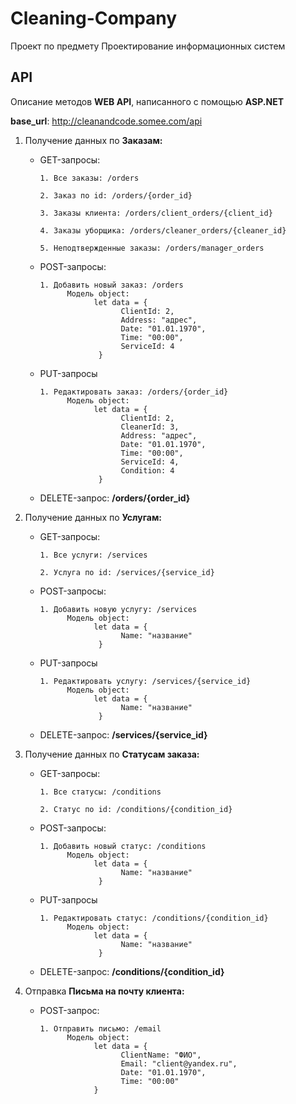 # Cleaning-Company
Проект по предмету Проектирование информационных систем


## API
Описание методов **WEB API**, написанного с помощью **ASP.NET**

**base_url**: http://cleanandcode.somee.com/api
1. Получение данных по **Заказам:**

      + GET-запросы: 
      
            1. Все заказы: /orders
            
            2. Заказ по id: /orders/{order_id}
            
            3. Заказы клиента: /orders/client_orders/{client_id}
            
            4. Заказы уборщика: /orders/cleaner_orders/{cleaner_id}
            
            5. Неподтвержденные заказы: /orders/manager_orders
      
      + POST-запросы: 
      
            1. Добавить новый заказ: /orders         
                  Модель object: 
                        let data = {
                              ClientId: 2,
                              Address: "адрес",
                              Date: "01.01.1970",
                              Time: "00:00",
                              ServiceId: 4
                         }

      + PUT-запросы
      
            1. Редактировать заказ: /orders/{order_id}
                  Модель object: 
                        let data = {
                              ClientId: 2,
                              CleanerId: 3,
                              Address: "адрес",
                              Date: "01.01.1970",
                              Time: "00:00",
                              ServiceId: 4,
                              Condition: 4
                         }
                         
      + DELETE-запрос: **/orders/{order_id}**

2. Получение данных по **Услугам:**

      + GET-запросы: 
      
            1. Все услуги: /services
            
            2. Услуга по id: /services/{service_id}
            
      + POST-запросы: 
      
            1. Добавить новую услугу: /services       
                  Модель object: 
                        let data = {
                              Name: "название"
                         }

      + PUT-запросы
      
            1. Редактировать услугу: /services/{service_id}
                  Модель object: 
                        let data = {
                              Name: "название"
                         }
                         
      + DELETE-запрос: **/services/{service_id}**

3. Получение данных по **Статусам заказа:**

      + GET-запросы: 
      
            1. Все статусы: /conditions
            
            2. Статус по id: /conditions/{condition_id}
            
      + POST-запросы: 
      
            1. Добавить новый статус: /conditions       
                  Модель object: 
                        let data = {
                              Name: "название"
                         }

      + PUT-запросы
      
            1. Редактировать статус: /conditions/{condition_id}
                  Модель object: 
                        let data = {
                              Name: "название"
                         }
                         
      + DELETE-запрос: **/conditions/{condition_id}**
      
4. Отправка **Письма на почту клиента:**
      + POST-запрос:
            
            1. Отправить письмо: /email
                  Модель object: 
                        let data = {
                              ClientName: "ФИО",
                              Email: "client@yandex.ru",
                              Date: "01.01.1970",
                              Time: "00:00"
                        }
